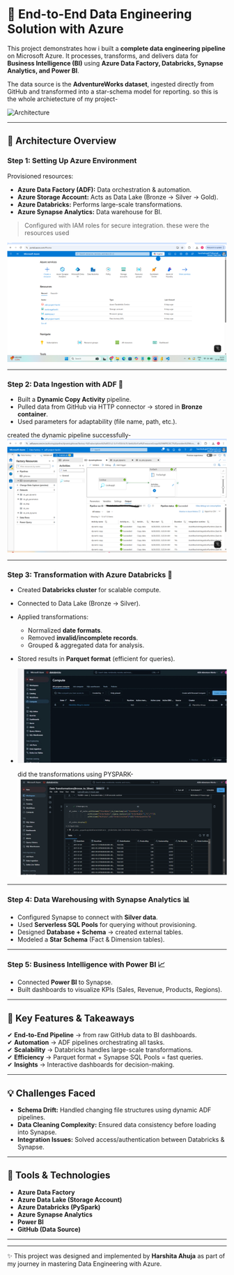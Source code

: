 # 🚀 End-to-End Data Engineering Solution with Azure

This project demonstrates how i built a **complete data engineering pipeline** on Microsoft Azure. It processes, transforms, and delivers data for **Business Intelligence (BI)** using **Azure Data Factory, Databricks, Synapse Analytics, and Power BI**.  

The data source is the **AdventureWorks dataset**, ingested directly from GitHub and transformed into a star-schema model for reporting. 
so this is the whole archietecture of my project-

![Architecture](https://github.com/user-attachments/assets/7c51260a-236e-43ae-a965-91508684014c)


---

## 🔹 Architecture Overview

### **Step 1: Setting Up Azure Environment**
Provisioned resources:
- **Azure Data Factory (ADF):** Data orchestration & automation.  
- **Azure Storage Account:** Acts as Data Lake (Bronze → Silver → Gold).  
- **Azure Databricks:** Performs large-scale transformations.  
- **Azure Synapse Analytics:** Data warehouse for BI.  

> Configured with IAM roles for secure integration.
> these were the resources used

![Setup](https://github.com/Harshita075/data-engineering-azure-project-adventure-works/blob/main/dataset/resource-groups.png)

---

### **Step 2: Data Ingestion with ADF** 🚀
- Built a **Dynamic Copy Activity** pipeline.  
- Pulled data from GitHub via HTTP connector → stored in **Bronze container**.  
- Used parameters for adaptability (file name, path, etc.).  

created the dynamic pipeline successfully-
![Adf](https://github.com/Harshita075/data-engineering-azure-project-adventure-works/blob/main/dataset/dynamic_pipeline.png)


---

### **Step 3: Transformation with Azure Databricks** 🔄
- Created **Databricks cluster** for scalable compute.  
- Connected to Data Lake (Bronze → Silver).  
- Applied transformations:  
  - Normalized **date formats**.  
  - Removed **invalid/incomplete records**.  
  - Grouped & aggregated data for analysis.  
- Stored results in **Parquet format** (efficient for queries).
- ![databricks](https://github.com/Harshita075/data-engineering-azure-project-adventure-works/blob/main/dataset/IMG_4561.jpg)


  did the transformations using PYSPARK-
  ![transform](https://github.com/Harshita075/data-engineering-azure-project-adventure-works/blob/main/dataset/Screenshot%20(81).png)
---

### **Step 4: Data Warehousing with Synapse Analytics** 📊
- Configured Synapse to connect with **Silver data**.  
- Used **Serverless SQL Pools** for querying without provisioning.  
- Designed **Database + Schema** → created external tables.  
- Modeled a **Star Schema** (Fact & Dimension tables).  



---

### **Step 5: Business Intelligence with Power BI** 📈
- Connected **Power BI** to Synapse.  
- Built dashboards to visualize KPIs (Sales, Revenue, Products, Regions).  



---

## 🌟 Key Features & Takeaways
✔ **End-to-End Pipeline** → from raw GitHub data to BI dashboards.  
✔ **Automation** → ADF pipelines orchestrating all tasks.  
✔ **Scalability** → Databricks handles large-scale transformations.  
✔ **Efficiency** → Parquet format + Synapse SQL Pools = fast queries.  
✔ **Insights** → Interactive dashboards for decision-making.  

---

## 💡 Challenges Faced
- **Schema Drift:** Handled changing file structures using dynamic ADF pipelines.  
- **Data Cleaning Complexity:** Ensured data consistency before loading into Synapse.  
- **Integration Issues:** Solved access/authentication between Databricks & Synapse.  

---

## 📌 Tools & Technologies
- **Azure Data Factory**  
- **Azure Data Lake (Storage Account)**  
- **Azure Databricks (PySpark)**  
- **Azure Synapse Analytics**  
- **Power BI**  
- **GitHub (Data Source)**  

---

 ---
✨ This project was designed and implemented by **Harshita Ahuja** as part of my journey in mastering Data Engineering with Azure.  

